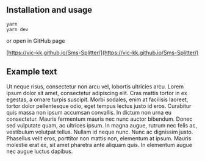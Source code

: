 ## Installation and usage
```shell
yarn
yarn dev
```
or open in GitHub page

[https://vic-kk.github.io/Sms-Splitter/](https://vic-kk.github.io/Sms-Splitter/)

## Example text

Ut neque risus, consectetur non arcu vel, lobortis ultricies arcu. Lorem ipsum dolor sit amet, consectetur adipiscing elit. Cras mattis tortor in ex egestas, a ornare turpis suscipit. Morbi sodales, enim at facilisis laoreet, tortor dolor pellentesque odio, eget tempus lectus justo id eros. Curabitur quis massa non ipsum accumsan convallis. In dictum non urna eu consectetur. Mauris fermentum mauris nec nunc auctor bibendum. Donec sed vulputate quam, ac ultrices ipsum. In magna augue, rutrum nec felis ac, vestibulum volutpat tellus. Nullam id neque nunc. Nunc ac dignissim justo. Phasellus velit eros, porttitor non mattis non, elementum at ipsum. Mauris molestie erat ex, sit amet pharetra ante aliquam quis. In elementum augue nec augue luctus dapibus.

